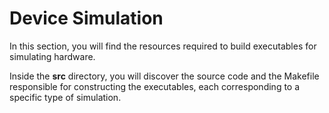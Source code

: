 # Device Simulation

In this section, you will find the resources required to build executables for simulating hardware.

Inside the **src** directory, you will discover the source code and the Makefile responsible for 
constructing the executables, each corresponding to a specific type of simulation.
